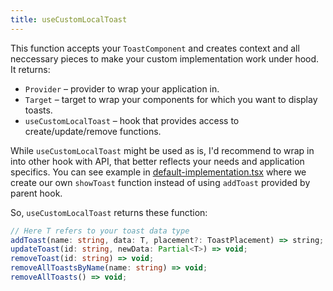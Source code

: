```yaml
---
title: useCustomLocalToast
---
```


This function accepts your `ToastComponent` and creates context and all neccessary pieces to make your custom implementation work under hood. It returns:
* `Provider` – provider to wrap your application in.
* `Target` – target to wrap your components for which you want to display toasts.
* `useCustomLocalToast` – hook that provides access to create/update/remove functions.

While `useCustomLocalToast` might be used as is, I'd recommend to wrap in into other hook with API, that better reflects your needs and application specifics. You can see example in [default-implementation.tsx](src/default-implementation.tsx#L194-211) where we create our own `showToast` function instead of using `addToast` provided by parent hook.

So, `useCustomLocalToast` returns these function:

```ts
// Here T refers to your toast data type
addToast(name: string, data: T, placement?: ToastPlacement) => string; // returns toast id
updateToast(id: string, newData: Partial<T>) => void;
removeToast(id: string) => void;
removeAllToastsByName(name: string) => void;
removeAllToasts() => void;
```
